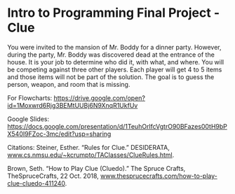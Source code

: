# Intro to Programming Final Project - Clue

You were invited to the mansion of Mr. Boddy for a dinner party. However, during the party, Mr. Boddy was discovered dead at the entrance of the house. It is your job to determine who did it, with what, and where. You will be competing against three other players. Each player will get 4 to 5 items and those items will not be part of the solution. The goal is to guess the person, weapon, and room that is missing.

For Flowcharts:
https://drive.google.com/open?id=1Moxwrd6Rjg3BEMtUUBj6N9XnqR1UkfUv

Google Slides: https://docs.google.com/presentation/d/1TeuhOrlfcVgtrO90BFazes00tH9bPX540I9FZoc-3mc/edit?usp=sharing

Citations:
Steiner, Esther. “Rules for Clue.” DESIDERATA, www.cs.nmsu.edu/~kcrumpto/TAClasses/ClueRules.html.

Brown, Seth. “How to Play Clue (Cluedo).” The Spruce Crafts, TheSpruceCrafts, 22 Oct. 2018, www.thesprucecrafts.com/how-to-play-clue-cluedo-411240.